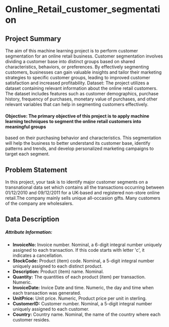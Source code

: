 # Online_Retail_customer_segmentation
## Project Summary
The aim of this machine learning project is to perform customer segmentation for an online retail business. 
Customer segmentation involves dividing a customer base into distinct groups based on shared characteristics, behaviors, or preferences. 
By effectively segmenting customers, businesses can gain valuable insights and tailor their marketing strategies to specific customer groups, 
leading to improved customer satisfaction and increased profitability. Dataset: The project utilizes a dataset containing relevant information about the online retail customers. 
The dataset includes features such as customer demographics, purchase history, frequency of purchases, monetary value of purchases, 
and other relevant variables that can help in segmenting customers effectively. 

#### Objective: The primary objective of this project is to apply machine learning techniques to segment the online retail customers into meaningful groups 
based on their purchasing behavior and characteristics. This segmentation will help the business to better understand its customer base, 
identify patterns and trends, and develop personalized marketing campaigns to target each segment.

## Problem Statement
In this project, your task is to identify major customer segments on a transnational data set which contains all the transactions occurring between 01/12/2010 and 09/12/2011 
for a UK-based and registered non-store online retail.The company mainly sells unique all-occasion gifts. Many customers of the company are wholesalers.

## **Data Description**
##### **Attribute Information:**
* **InvoiceNo:** Invoice number. Nominal, a 6-digit integral number uniquely assigned to each transaction. If this code starts with letter 'c', it indicates a cancellation.
* **StockCode:** Product (item) code. Nominal, a 5-digit integral number uniquely assigned to each distinct product.
* **Description:** Product (item) name. Nominal.
* **Quantity:** The quantities of each product (item) per transaction. Numeric.
* **InvoiceDate:** Invice Date and time. Numeric, the day and time when each transaction was generated.
* **UnitPrice:** Unit price. Numeric, Product price per unit in sterling.
* **CustomerID:** Customer number. Nominal, a 5-digit integral number uniquely assigned to each customer.
* **Country:** Country name. Nominal, the name of the country where each customer resides.
